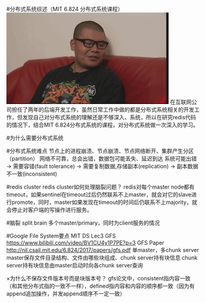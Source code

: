 #分布式系统综述（MIT 6.824 分布式系统课程）
![a](dont_know.gif)
在互联网公司担任了两年的后端开发工作，虽然日常工作中做的都是分布式系统相关的开发工作，但发现自己对分布式系统的理解还是不够深入、系统，所以在研究redis代码的情况下，结合MIT 6.824分布式系统的课程，对分布式系统做一次深入的学习。

#为什么需要分布式系统


#分布式系统难点
节点上的进程崩溃、节点崩溃、节点网络断开、集群产生分区（partition）
网络不可靠，总会出错，数据包可能丢失、延迟到达
系统可能出错 -> 需要容错(fault tolerance) -> 需要复制数据,存储副本(replication) -> 副本数据不一致(inconsistent)

#redis cluster
redis cluster如何处理脑裂问题？
redis对每个master node都有timeout，如果sentinel在timeout过后仍然联系不上master，就会对它的slave进行promote，同时，master如果发现在timeout的时间后仍联系不上majority，就会停止对客户端的写操作进行服务。

#脑裂 split brain
多个master/primary，同时为client服务的情况

#Google File System要点
MIT DS Lec3 GFS https://www.bilibili.com/video/BV1CU4y1P7PE?p=3
GFS Paper http://nil.csail.mit.edu/6.824/2017/papers/gfs.pdf
单master，多chunk server
master保存文件目录结构、文件由哪些块组成、chunk server持有块信息
chunk server持有块信息由master启动时向各chunk server查询 

×为什么不保存文件版本号而是块版本号？
gfs论文中，consistent指内容一致（和其他分布式指的一致不一样），defined指内容和内容的顺序都一致（因为有append追加操作，并发append顺序不一定一致）